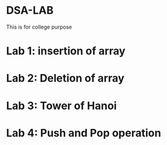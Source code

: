 # DSA-LAB
This is for college purpose
# Lab 1: insertion of array
# Lab 2: Deletion of array
# Lab 3: Tower of Hanoi
# Lab 4: Push and Pop operation
